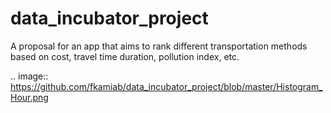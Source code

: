 # data_incubator_project
A proposal for an app that aims to rank different transportation methods based on cost, travel time duration, pollution index, etc. 

.. image:: https://github.com/fkamiab/data_incubator_project/blob/master/Histogram_Hour.png
